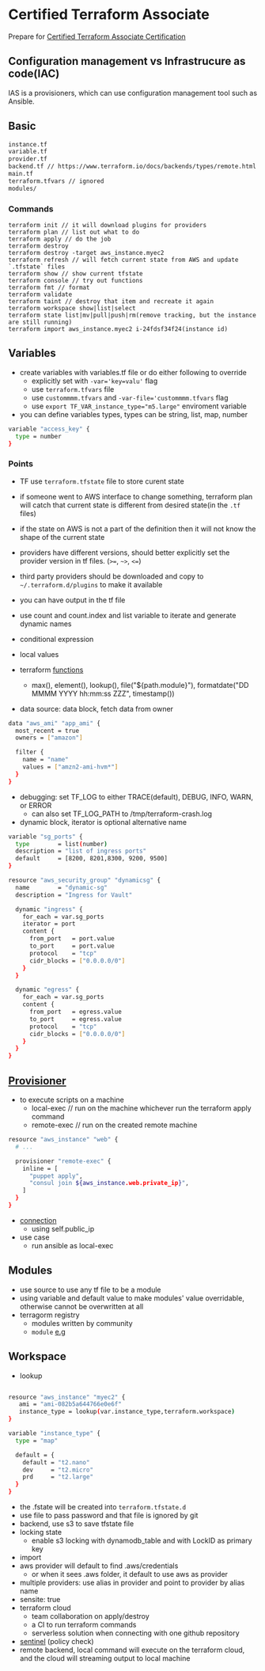 # Certified Terraform Associate

Prepare for [Certified Terraform Associate Certification](https://www.hashicorp.com/certification/terraform-associate/)

## Configuration management vs Infrastrucure as code(IAC)

IAS is a provisioners, which can use configuration management tool such as Ansible.

## Basic

```sh
instance.tf
variable.tf
provider.tf
backend.tf // https://www.terraform.io/docs/backends/types/remote.html
main.tf
terraform.tfvars // ignored
modules/
```

### Commands

```shell
terraform init // it will download plugins for providers
terraform plan // list out what to do
terraform apply // do the job
terraform destroy
terraform destroy -target aws_instance.myec2
terraform refresh // will fetch current state from AWS and update `.tfstate` files
terraform show // show current tfstate
terraform console // try out functions
terraform fmt // format
terraform validate
terraform taint // destroy that item and recreate it again
terraform workspace show|list|select
terraform state list|mv|pull|push|rm(remove tracking, but the instance are still running)
terraform import aws_instance.myec2 i-24fdsf34f24(instance id)
```
  
## Variables

- create variables with variables.tf file or do either following to override
  - explicitly set with `-var='key=valu'` flag
  - use `terraform.tfvars` file
  - use `custommmm.tfvars` and `-var-file='custommmm.tfvars` flag
  - use `export TF_VAR_instance_type="m5.large"` enviroment variable
- you can define variables types, types can be string, list, map, number

```sh
variable "access_key" {
  type = number
}
```

### Points

- TF use `terraform.tfstate` file to store curent state
- if someone went to AWS interface to change something, terraform plan will catch that current state is different from desired state(in the `.tf` files)
- if the state on AWS is not a part of the definition then it will not know the shape of the current state
- providers have different versions, should better explicitly set the provider version in tf files. (`>=`, `~>`, `<=`)
- third party providers should be downloaded and copy to `~/.terraform.d/plugins` to make it available
- you can have output in the tf file
- use count and count.index and list variable to iterate and generate dynamic names
- conditional expression
- local values
- terraform [functions](https://www.terraform.io/docs/configuration/functions.html)
  - max(), element(), lookup(), file("${path.module}"), formatdate("DD MMMM YYYY hh:mm:ss ZZZ", timestamp())

- data source: data block, fetch data from owner

```sh
data "aws_ami" "app_ami" {
  most_recent = true
  owners = ["amazon"]

  filter {
    name = "name"
    values = ["amzn2-ami-hvm*"]
  }
}
```

- debugging: set TF_LOG to either TRACE(default), DEBUG, INFO, WARN, or ERROR
  - can also set TF_LOG_PATH to /tmp/terraform-crash.log
- dynamic block, iterator is optional alternative name

```sh
variable "sg_ports" {
  type        = list(number)
  description = "list of ingress ports"
  default     = [8200, 8201,8300, 9200, 9500]
}

resource "aws_security_group" "dynamicsg" {
  name        = "dynamic-sg"
  description = "Ingress for Vault"

  dynamic "ingress" {
    for_each = var.sg_ports
    iterator = port
    content {
      from_port   = port.value
      to_port     = port.value
      protocol    = "tcp"
      cidr_blocks = ["0.0.0.0/0"]
    }
  }

  dynamic "egress" {
    for_each = var.sg_ports
    content {
      from_port   = egress.value
      to_port     = egress.value
      protocol    = "tcp"
      cidr_blocks = ["0.0.0.0/0"]
    }
  }
}
```

## [Provisioner](https://www.terraform.io/docs/provisioners/index.html)

- to execute scripts on a machine
  - local-exec // run on the machine whichever run the terraform apply command
  - remote-exec // run on the created remote machine

```sh
resource "aws_instance" "web" {
  # ...

  provisioner "remote-exec" {
    inline = [
      "puppet apply",
      "consul join ${aws_instance.web.private_ip}",
    ]
  }
}
```

- [connection](https://www.terraform.io/docs/provisioners/connection.html)
  - using self.public_ip
- use case
  - run ansible as local-exec

## Modules

- use source to use any tf file to be a module
- using variable and default value to make modules' value overridable, otherwise cannot be overwritten at all
- terragorm registry
  - modules written by community
  - `module` [e.g](https://registry.terraform.io/modules/terraform-aws-modules/vpc/aws/2.33.0)

## Workspace

- lookup

```sh

resource "aws_instance" "myec2" {
   ami = "ami-082b5a644766e0e6f"
   instance_type = lookup(var.instance_type,terraform.workspace)
}

variable "instance_type" {
  type = "map"

  default = {
    default = "t2.nano"
    dev     = "t2.micro"
    prd     = "t2.large"
  }
}
```

- the .fstate will be created into `terraform.tfstate.d`
- use file to pass password and that file is ignored by git
- backend, use s3 to save tfstate file
- locking state
  - enable s3 locking with dynamodb_table and with LockID as primary key
- import
- aws provider will default to find .aws/credentials
  - or when it sees .aws folder, it default to use aws as provider
- multiple providers: use alias in provider and point to provider by alias name
- sensite: true
- terraform cloud
  - team collaboration on apply/destroy
  - a CI to run terraform commands
  - serverless solution when connecting with one github repository
- [sentinel](https://docs.hashicorp.com/sentinel/terraform/) (policy check)
- remote backend, local command will execute on the terraform cloud, and the cloud will streaming output to local machine

